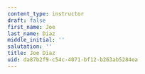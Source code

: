 ```yaml
---
content_type: instructor
draft: false
first_name: Joe
last_name: Diaz
middle_initial: ''
salutation: ''
title: Joe Diaz
uid: da87b2f9-c54c-4071-bf12-b263ab5284ea
---
```

